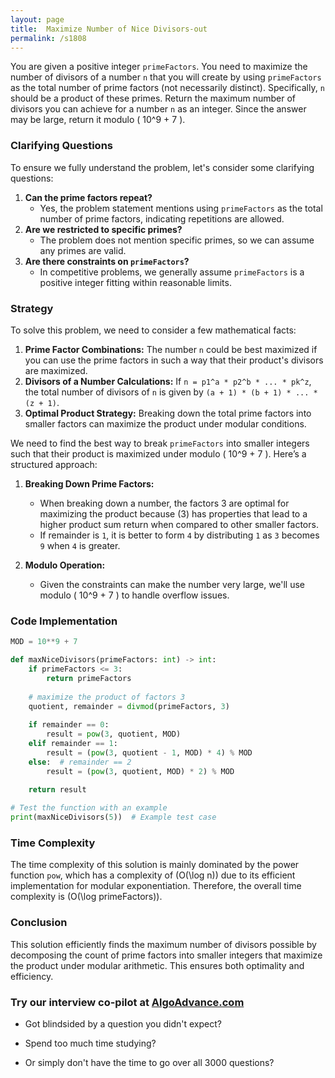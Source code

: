 ```yaml
---
layout: page
title:  Maximize Number of Nice Divisors-out
permalink: /s1808
---
```


You are given a positive integer `primeFactors`. You need to maximize the number of divisors of a number `n` that you will create by using `primeFactors` as the total number of prime factors (not necessarily distinct). Specifically, `n` should be a product of these primes. Return the maximum number of divisors you can achieve for a number `n` as an integer. Since the answer may be large, return it modulo \( 10^9 + 7 \).

### Clarifying Questions

To ensure we fully understand the problem, let's consider some clarifying questions:
1. **Can the prime factors repeat?**
   - Yes, the problem statement mentions using `primeFactors` as the total number of prime factors, indicating repetitions are allowed.
2. **Are we restricted to specific primes?**
   - The problem does not mention specific primes, so we can assume any primes are valid.
3. **Are there constraints on `primeFactors`?**
   - In competitive problems, we generally assume `primeFactors` is a positive integer fitting within reasonable limits. 

### Strategy

To solve this problem, we need to consider a few mathematical facts:
1. **Prime Factor Combinations:** The number `n` could be best maximized if you can use the prime factors in such a way that their product's divisors are maximized.
2. **Divisors of a Number Calculations:** If `n = p1^a * p2^b * ... * pk^z`, the total number of divisors of `n` is given by `(a + 1) * (b + 1) * ... * (z + 1)`.
3. **Optimal Product Strategy:** Breaking down the total prime factors into smaller factors can maximize the product under modular conditions.

We need to find the best way to break `primeFactors` into smaller integers such that their product is maximized under modulo \( 10^9 + 7 \).
Here’s a structured approach:

1. **Breaking Down Prime Factors:**
   - When breaking down a number, the factors 3 are optimal for maximizing the product because \(3\) has properties that lead to a higher product sum return when compared to other smaller factors.
   - If remainder is `1`, it is better to form `4` by distributing `1` as `3` becomes `9` when `4` is greater.

2. **Modulo Operation:**
   - Given the constraints can make the number very large, we'll use modulo \( 10^9 + 7 \) to handle overflow issues.

### Code Implementation

```python
MOD = 10**9 + 7

def maxNiceDivisors(primeFactors: int) -> int:
    if primeFactors <= 3:
        return primeFactors
    
    # maximize the product of factors 3
    quotient, remainder = divmod(primeFactors, 3)
    
    if remainder == 0:
        result = pow(3, quotient, MOD)
    elif remainder == 1:
        result = (pow(3, quotient - 1, MOD) * 4) % MOD
    else:  # remainder == 2
        result = (pow(3, quotient, MOD) * 2) % MOD
    
    return result

# Test the function with an example
print(maxNiceDivisors(5))  # Example test case
```

### Time Complexity

The time complexity of this solution is mainly dominated by the power function `pow`, which has a complexity of \(O(\log n)\) due to its efficient implementation for modular exponentiation. Therefore, the overall time complexity is \(O(\log primeFactors)\).

### Conclusion

This solution efficiently finds the maximum number of divisors possible by decomposing the count of prime factors into smaller integers that maximize the product under modular arithmetic. This ensures both optimality and efficiency.


### Try our interview co-pilot at [AlgoAdvance.com](https://algoAdvance.com)

- Got blindsided by a question you didn't expect?

- Spend too much time studying?

- Or simply don't have the time to go over all 3000 questions?

